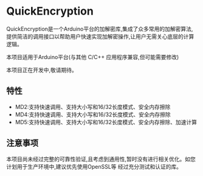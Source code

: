 # QuickEncryption
QuickEncryption是一个Arduino平台的加解密库,集成了众多常用的加解密算法,提供简洁的调用接口以帮助用户快速实现加解密操作,让用户无需关心底层的计算逻辑。

本项目适用于Arduino平台(与其他 C/C++ 应用程序兼容,但可能需要修改)

本项目正在开发中,敬请期待。

## 特性
- MD2:支持快速调用、支持大小写和16/32长度模式、安全内存擦除
- MD4:支持快速调用、支持大小写和16/32长度模式、安全内存擦除
- MD5:支持快速调用、支持大小写和16/32长度模式、安全内存擦除、加速计算

## 注意事项
本项目尚未经过完整的可靠性验证,且考虑到通用性,暂时没有进行相关优化。如您计划用于生产环境中,建议优先使用OpenSSL等
经过充分测试和认证的库。
